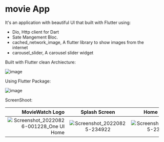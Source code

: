 # movie App

It's an application with beautiful UI that built with Flutter using:

- Dio, Http client for Dart
- Sate Mangement Bloc.
- cached_network_image, A flutter library to show images from the internet
- carousel_slider, A carousel slider widget

Built with Flutter clean Archiecture:


![image](https://user-images.githubusercontent.com/72301777/186776258-45a0a6c4-1779-41ad-be95-3e829cafbe3a.png)

Using Flutter Package:


![image](https://user-images.githubusercontent.com/72301777/186777129-7e67ec27-339c-4cc9-9d81-9cba6c21b72d.png)



ScreenShoot:

| MovieWatch Logo           |Splash Screen             |  Home Screen             |Movie Details
------------------------:|:-------------------------:|:-------------------------:|:-------------------------:
![Screenshot_20220826-001228_One UI Home](https://user-images.githubusercontent.com/72301777/186778290-41bd028a-9187-4e6f-9af7-3d8195a9303d.jpg) |![Screenshot_20220825-234922](https://user-images.githubusercontent.com/72301777/186775429-02d14469-53fb-43aa-9a92-be263baefa40.jpg)| ![Screenshot_20220825-232436](https://user-images.githubusercontent.com/72301777/186775455-7f8fce04-6c2a-4c19-9ffd-6a5a79be6667.jpg)| ![Screenshot_20220825-232537](https://user-images.githubusercontent.com/72301777/186775482-305635b1-a60e-485c-baf9-dd375ff87fe3.jpg)


